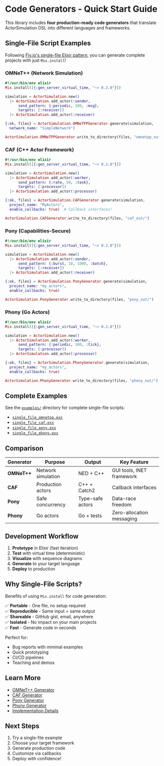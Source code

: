 # Code Generators - Quick Start Guide

This library includes **four production-ready code generators** that translate ActorSimulation DSL into different languages and frameworks.

## Single-File Script Examples

Following [Fly.io's single-file Elixir pattern](https://fly.io/phoenix-files/single-file-elixir-scripts/), you can generate complete projects with just `Mix.install`!

### OMNeT++ (Network Simulation)

```elixir
#!/usr/bin/env elixir
Mix.install([{:gen_server_virtual_time, "~> 0.2.0"}])

simulation = ActorSimulation.new()
  |> ActorSimulation.add_actor(:sender,
      send_pattern: {:periodic, 100, :msg},
      targets: [:receiver])
  |> ActorSimulation.add_actor(:receiver)

{:ok, files} = ActorSimulation.OMNeTPPGenerator.generate(simulation,
  network_name: "SimpleNetwork")

ActorSimulation.OMNeTPPGenerator.write_to_directory(files, "omnetpp_out/")
```

### CAF (C++ Actor Framework)

```elixir
#!/usr/bin/env elixir
Mix.install([{:gen_server_virtual_time, "~> 0.2.0"}])

simulation = ActorSimulation.new()
  |> ActorSimulation.add_actor(:worker,
      send_pattern: {:rate, 50, :task},
      targets: [:processor])
  |> ActorSimulation.add_actor(:processor)

{:ok, files} = ActorSimulation.CAFGenerator.generate(simulation,
  project_name: "MyActors",
  enable_callbacks: true)  # Callback interfaces!

ActorSimulation.CAFGenerator.write_to_directory(files, "caf_out/")
```

### Pony (Capabilities-Secure)

```elixir
#!/usr/bin/env elixir
Mix.install([{:gen_server_virtual_time, "~> 0.2.0"}])

simulation = ActorSimulation.new()
  |> ActorSimulation.add_actor(:sender,
      send_pattern: {:burst, 10, 1000, :batch},
      targets: [:receiver])
  |> ActorSimulation.add_actor(:receiver)

{:ok, files} = ActorSimulation.PonyGenerator.generate(simulation,
  project_name: "my_actors",
  enable_callbacks: true)

ActorSimulation.PonyGenerator.write_to_directory(files, "pony_out/")
```

### Phony (Go Actors)

```elixir
#!/usr/bin/env elixir
Mix.install([{:gen_server_virtual_time, "~> 0.2.0"}])

simulation = ActorSimulation.new()
  |> ActorSimulation.add_actor(:worker,
      send_pattern: {:periodic, 100, :tick},
      targets: [:processor])
  |> ActorSimulation.add_actor(:processor)

{:ok, files} = ActorSimulation.PhonyGenerator.generate(simulation,
  project_name: "my_actors",
  enable_callbacks: true)

ActorSimulation.PhonyGenerator.write_to_directory(files, "phony_out/")
```

## Complete Examples

See the [`examples/`](../examples/) directory for complete single-file scripts:

- [`single_file_omnetpp.exs`](../examples/single_file_omnetpp.exs)
- [`single_file_caf.exs`](../examples/single_file_caf.exs)
- [`single_file_pony.exs`](../examples/single_file_pony.exs)
- [`single_file_phony.exs`](../examples/single_file_phony.exs)

## Comparison

| Generator | Purpose | Output | Key Feature |
|-----------|---------|--------|-------------|
| **OMNeT++** | Network simulation | NED + C++ | GUI tools, INET framework |
| **CAF** | Production actors | C++ + Catch2 | Callback interfaces |
| **Pony** | Safe concurrency | Type-safe actors | Data-race freedom |
| **Phony** | Go actors | Go + tests | Zero-allocation messaging |

## Development Workflow

1. **Prototype** in Elixir (fast iteration)
2. **Test** with virtual time (deterministic)
3. **Visualize** with sequence diagrams
4. **Generate** to your target language
5. **Deploy** to production

## Why Single-File Scripts?

Benefits of using `Mix.install` for code generation:

✅ **Portable** - One file, no setup required  
✅ **Reproducible** - Same input = same output  
✅ **Shareable** - GitHub gist, email, anywhere  
✅ **Isolated** - No impact on your main projects  
✅ **Fast** - Generate code in seconds

Perfect for:
- Bug reports with minimal examples
- Quick prototyping
- CI/CD pipelines
- Teaching and demos

## Learn More

- [OMNeT++ Generator](omnetpp_generator.md)
- [CAF Generator](caf_generator.md)
- [Pony Generator](pony_generator.md)
- [Phony Generator](phony_generator.md)
- [Implementation Details](implementation_summary.md)

## Next Steps

1. Try a single-file example
2. Choose your target framework
3. Generate production code
4. Customize via callbacks
5. Deploy with confidence!
